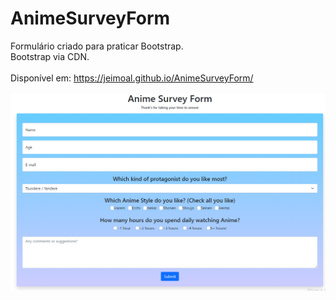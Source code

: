 # AnimeSurveyForm
Formulário criado para praticar Bootstrap.<br>
Bootstrap via CDN.</br>
</br>
Disponível em: https://jeimoal.github.io/AnimeSurveyForm/<br>
<br>
<img src="Capturar.png" style="display: flex; justify-content: center;">
